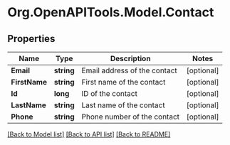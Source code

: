 # Org.OpenAPITools.Model.Contact
## Properties

Name | Type | Description | Notes
------------ | ------------- | ------------- | -------------
**Email** | **string** | Email address of the contact | [optional] 
**FirstName** | **string** | First name of the contact | [optional] 
**Id** | **long** | ID of the contact | [optional] 
**LastName** | **string** | Last name of the contact | [optional] 
**Phone** | **string** | Phone number of the contact | [optional] 

[[Back to Model list]](../README.md#documentation-for-models) [[Back to API list]](../README.md#documentation-for-api-endpoints) [[Back to README]](../README.md)

